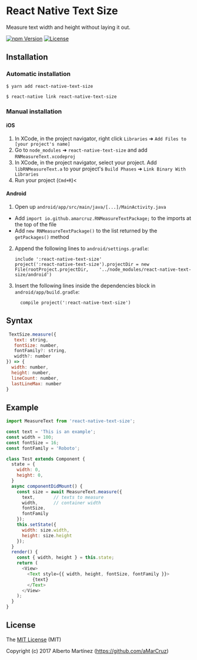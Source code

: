 # React Native Text Size

Measure text width and height without laying it out.

[![npm Version][npm-image]][npm-url]
[![License][license-image]][license-url]

## Installation

### Automatic installation

`$ yarn add react-native-text-size`

`$ react-native link react-native-text-size`

### Manual installation

#### iOS

1. In XCode, in the project navigator, right click `Libraries` ➜ `Add Files to [your project's name]`
2. Go to `node_modules` ➜ `react-native-text-size` and add `RNMeasureText.xcodeproj`
3. In XCode, in the project navigator, select your project. Add `libRNMeasureText.a` to your project's `Build Phases` ➜ `Link Binary With Libraries`
4. Run your project (`Cmd+R`)<

#### Android

1. Open up `android/app/src/main/java/[...]/MainActivity.java`
  - Add `import io.github.amarcruz.RNMeasureTextPackage;` to the imports at the top of the file
  - Add `new RNMeasureTextPackage()` to the list returned by the `getPackages()` method
2. Append the following lines to `android/settings.gradle`:
  	```
  	include ':react-native-text-size'
  	project(':react-native-text-size').projectDir = new File(rootProject.projectDir, 	'../node_modules/react-native-text-size/android')
  	```
3. Insert the following lines inside the dependencies block in `android/app/build.gradle`:
  	```
      compile project(':react-native-text-size')
  	```

## Syntax

```js
 TextSize.measure({
   text: string,
   fontSize: number,
   fontFamily?: string,
   width?: number
}) => {
  width: number,
  height: number,
  lineCount: number,
  lastLineMax: number
}
```

## Example

```js
import MeasureText from 'react-native-text-size';

const text = 'This is an example';
const width = 100;
const fontSize = 16;
const fontFamily = 'Roboto';

class Test extends Component {
  state = {
    width: 0,
    height: 0,
  }
  async componentDidMount() {
    const size = await MeasureText.measure({
      text,       // texts to measure
      width,      // container width
      fontSize,
      fontFamily
    });
    this.setState({
      width: size.width,
      height: size.height
    });
  }
  render() {
    const { width, height } = this.state;
    return (
      <View>
        <Text style={{ width, height, fontSize, fontFamily }}>
          {text}
        </Text>
      </View>
    );
  }
}
```

## License

The [MIT License](LICENCE) (MIT)

Copyright (c) 2017 Alberto Martínez (https://github.com/aMarCruz)

[npm-image]:      https://img.shields.io/npm/v/react-native-text-size.svg
[npm-url]:        https://www.npmjs.com/package/react-native-text-size
[license-image]:  https://img.shields.io/npm/l/express.svg
[license-url]:    https://github.com/aMarCruz/jscc-brunch/blob/master/LICENSE
